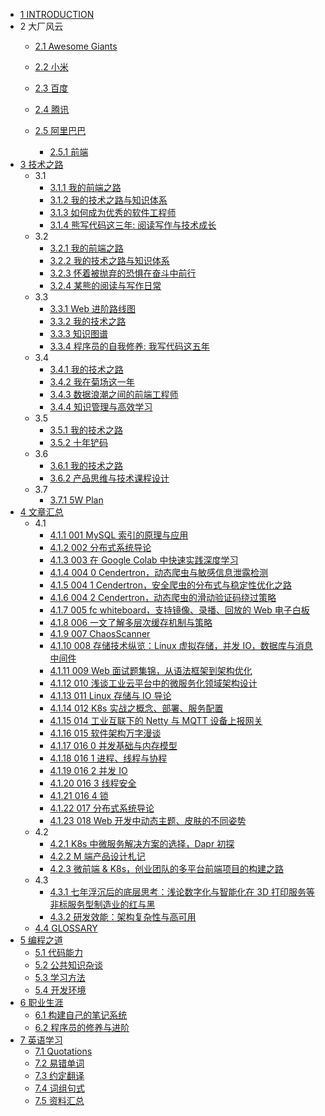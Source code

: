   - [1 INTRODUCTION](/INTRODUCTION.md)
  - 2 大厂风云
    - [2.1 Awesome Giants](/大厂风云/Awesome-Giants.md)
    - [2.2 小米](/大厂风云/小米/README.md)
      
    - [2.3 百度](/大厂风云/百度/README.md)
      
    - [2.4 腾讯](/大厂风云/腾讯/README.md)
      
    - [2.5 阿里巴巴](/大厂风云/阿里巴巴/README.md)
      - [2.5.1 前端](/大厂风云/阿里巴巴/前端.md)
  - [3 技术之路](/技术之路/README.md)
    - 3.1 
      - [3.1.1 我的前端之路](/技术之路/2015/2015-我的前端之路.md)
      - [3.1.2 我的技术之路与知识体系](/技术之路/2015/2015-我的技术之路与知识体系.md)
      - [3.1.3 如何成为优秀的软件工程师](/技术之路/2015/如何成为优秀的软件工程师.md)
      - [3.1.4 熊写代码这三年: 阅读写作与技术成长](/技术之路/2015/熊写代码这三年:%20阅读写作与技术成长.md)
    - 3.2 
      - [3.2.1 我的前端之路](/技术之路/2016/2016-我的前端之路.md)
      - [3.2.2 我的技术之路与知识体系](/技术之路/2016/2016-我的技术之路与知识体系.md)
      - [3.2.3 怀着被抛弃的恐惧在奋斗中前行](/技术之路/2016/怀着被抛弃的恐惧在奋斗中前行.md)
      - [3.2.4 某熊的阅读与写作日常](/技术之路/2016/某熊的阅读与写作日常.md)
    - 3.3 
      - [3.3.1 Web 进阶路线图](/技术之路/2017/2017-Web%20进阶路线图.md)
      - [3.3.2 我的技术之路](/技术之路/2017/2017-我的技术之路.md)
      - [3.3.3 知识图谱](/技术之路/2017/2017-知识图谱.md)
      - [3.3.4 程序员的自我修养: 我写代码这五年](/技术之路/2017/程序员的自我修养:%20我写代码这五年.md)
    - 3.4 
      - [3.4.1 我的技术之路](/技术之路/2018/2018-我的技术之路.md)
      - [3.4.2 我在菊场这一年](/技术之路/2018/我在菊场这一年.md)
      - [3.4.3 数据浪潮之间的前端工程师](/技术之路/2018/数据浪潮之间的前端工程师.md)
      - [3.4.4 知识管理与高效学习](/技术之路/2018/知识管理与高效学习.md)
    - 3.5 
      - [3.5.1 我的技术之路](/技术之路/2019/2019-我的技术之路.md)
      - [3.5.2 十年铲码](/技术之路/2019/十年铲码.md)
    - 3.6 
      - [3.6.1 我的技术之路](/技术之路/2020/2020-我的技术之路.md)
      - [3.6.2 产品思维与技术课程设计](/技术之路/2020/产品思维与技术课程设计.md)
    - 3.7 
      - [3.7.1 5W Plan](/技术之路/2021/5W%20Plan.md)
  - [4 文章汇总](/文章汇总/README.md)
    - 4.1 
      - [4.1.1 001 MySQL 索引的原理与应用](/文章汇总/2019/2019-001-MySQL%20索引的原理与应用.md)
      - [4.1.2 002 分布式系统导论](/文章汇总/2019/2019-002-分布式系统导论.md)
      - [4.1.3 003 在 Google Colab 中快速实践深度学习](/文章汇总/2019/2019-003-在%20Google%20Colab%20中快速实践深度学习.md)
      - [4.1.4 004 0 Cendertron，动态爬虫与敏感信息泄露检测](/文章汇总/2019/2019-004-0-Cendertron，动态爬虫与敏感信息泄露检测.md)
      - [4.1.5 004 1 Cendertron，安全爬虫的分布式与稳定性优化之路](/文章汇总/2019/2019-004-1-Cendertron，安全爬虫的分布式与稳定性优化之路.md)
      - [4.1.6 004 2 Cendertron，动态爬虫的滑动验证码绕过策略](/文章汇总/2019/2019-004-2-Cendertron，动态爬虫的滑动验证码绕过策略.md)
      - [4.1.7 005 fc whiteboard，支持镜像、录播、回放的 Web 电子白板](/文章汇总/2019/2019-005-fc-whiteboard，支持镜像、录播、回放的%20Web%20电子白板.md)
      - [4.1.8 006 一文了解多层次缓存机制与策略](/文章汇总/2019/2019-006-一文了解多层次缓存机制与策略.md)
      - [4.1.9 007 ChaosScanner](/文章汇总/2019/2019-007-ChaosScanner.md)
      - [4.1.10 008 存储技术纵览：Linux 虚拟存储，并发 IO，数据库与消息中间件](/文章汇总/2019/2019-008-存储技术纵览：Linux%20虚拟存储，并发%20IO，数据库与消息中间件.md)
      - [4.1.11 009 Web 面试题集锦，从语法框架到架构优化](/文章汇总/2019/2019-009-Web%20面试题集锦，从语法框架到架构优化.md)
      - [4.1.12 010 浅谈工业云平台中的微服务化领域架构设计](/文章汇总/2019/2019-010-浅谈工业云平台中的微服务化领域架构设计.md)
      - [4.1.13 011 Linux 存储与 IO 导论](/文章汇总/2019/2019-011-Linux%20存储与%20IO%20导论.md)
      - [4.1.14 012 K8s 实战之概念、部署、服务配置](/文章汇总/2019/2019-012-K8s%20实战之概念、部署、服务配置.md)
      - [4.1.15 014 工业互联下的 Netty 与 MQTT 设备上报网关](/文章汇总/2019/2019-014-工业互联下的%20Netty%20与%20MQTT%20设备上报网关.md)
      - [4.1.16 015 软件架构万字漫谈](/文章汇总/2019/2019-015-软件架构万字漫谈.md)
      - [4.1.17 016 0 并发基础与内存模型](/文章汇总/2019/2019-016-0-并发基础与内存模型.md)
      - [4.1.18 016 1 进程、线程与协程](/文章汇总/2019/2019-016-1-进程、线程与协程.md)
      - [4.1.19 016 2 并发 IO](/文章汇总/2019/2019-016-2-并发%20IO.md)
      - [4.1.20 016 3 线程安全](/文章汇总/2019/2019-016-3-线程安全.md)
      - [4.1.21 016 4 锁](/文章汇总/2019/2019-016-4-锁.md)
      - [4.1.22 017 分布式系统导论](/文章汇总/2019/2019-017-分布式系统导论.md)
      - [4.1.23 018 Web 开发中动态主题、皮肤的不同姿势](/文章汇总/2019/2019-018-Web%20开发中动态主题、皮肤的不同姿势.md)
    - 4.2 
      - [4.2.1 K8s 中微服务解决方案的选择，Dapr 初探](/文章汇总/2020/K8s%20中微服务解决方案的选择，Dapr%20初探.md)
      - [4.2.2 M 端产品设计札记](/文章汇总/2020/M%20端产品设计札记.md)
      - [4.2.3 微前端 & K8s，创业团队的多平台前端项目的构建之路](/文章汇总/2020/微前端%20&%20K8s，创业团队的多平台前端项目的构建之路.md)
    - 4.3 
      - [4.3.1 七年浮沉后的底层思考：浅论数字化与智能化在 3D 打印服务等非标服务型制造业的红与黑](/文章汇总/2021/七年浮沉后的底层思考：浅论数字化与智能化在%203D%20打印服务等非标服务型制造业的红与黑.md)
      - [4.3.2 研发效能：架构复杂性与高可用](/文章汇总/2021/研发效能：架构复杂性与高可用.md)
    - [4.4 GLOSSARY](/文章汇总/GLOSSARY.md)
  - [5 编程之道](/编程之道/README.md)
    - [5.1 代码能力](/编程之道/代码能力.md)
    - [5.2 公共知识杂谈](/编程之道/公共知识杂谈.md)
    - [5.3 学习方法](/编程之道/学习方法.md)
    - [5.4 开发环境](/编程之道/开发环境.md)
  - [6 职业生涯](/职业生涯/README.md)
    - [6.1 构建自己的笔记系统](/职业生涯/构建自己的笔记系统.md)
    - [6.2 程序员的修养与进阶](/职业生涯/程序员的修养与进阶.md)
  - [7 英语学习](/英语学习/README.md)
    - [7.1 Quotations](/英语学习/Quotations.md)
    - [7.2 易错单词](/英语学习/易错单词.md)
    - [7.3 约定翻译](/英语学习/约定翻译.md)
    - [7.4 词组句式](/英语学习/词组句式.md)
    - [7.5 资料汇总](/英语学习/资料汇总.md)